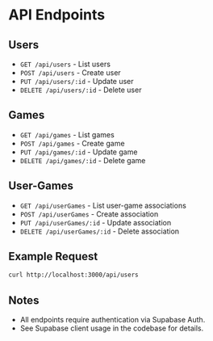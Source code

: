 # API Endpoints

## Users
- `GET /api/users` - List users
- `POST /api/users` - Create user
- `PUT /api/users/:id` - Update user
- `DELETE /api/users/:id` - Delete user

## Games
- `GET /api/games` - List games
- `POST /api/games` - Create game
- `PUT /api/games/:id` - Update game
- `DELETE /api/games/:id` - Delete game

## User-Games
- `GET /api/userGames` - List user-game associations
- `POST /api/userGames` - Create association
- `PUT /api/userGames/:id` - Update association
- `DELETE /api/userGames/:id` - Delete association

## Example Request
```sh
curl http://localhost:3000/api/users
```

## Notes
- All endpoints require authentication via Supabase Auth.
- See Supabase client usage in the codebase for details.
